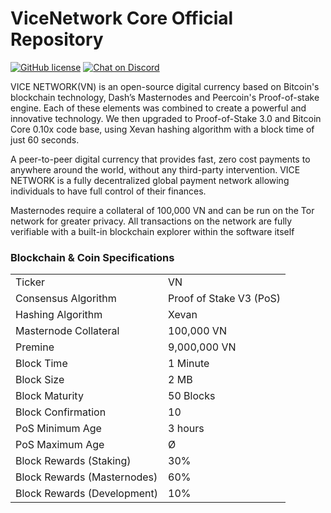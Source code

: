 # ViceNetwork Core Official Repository

[![GitHub license](https://img.shields.io/github/license/Naereen/StrapDown.js.svg)](https://github.com/Naereen/StrapDown.js/blob/master/LICENSE) [![Chat on Discord](https://img.shields.io/badge/chat-Discord-brightgreen.svg)](https://discord.gg/VBCuT8s)

VICE NETWORK(VN) is an open-source digital
currency based on Bitcoin's blockchain technology, Dash’s Masternodes and 
Peercoin's Proof-of-stake engine. Each of these elements was combined
to create a powerful and innovative technology. We then
upgraded to Proof-of-Stake 3.0 and Bitcoin Core 0.10x code base, using Xevan
hashing algorithm with a block time of just 60 seconds.

A peer-to-peer digital currency that provides fast, zero cost
payments to anywhere around the world, without any third-party
intervention. VICE NETWORK is a fully decentralized global payment network
allowing individuals to have full control of their finances.

Masternodes require a collateral of 100,000 VN and can be run on the
Tor network for greater privacy. All transactions on the network are fully
verifiable with a built-in blockchain explorer within the software itself

### Blockchain & Coin Specifications
<table>
<tr><td>Ticker</td><td>VN</td></tr>
<tr><td>Consensus Algorithm</td><td>Proof of Stake V3 (PoS)</td></tr>
<tr><td>Hashing Algorithm</td><td>Xevan</td></tr>
<tr><td>Masternode Collateral</td><td>100,000 VN</td></tr>  
<tr><td>Premine</td><td>9,000,000 VN</td></tr>
<tr><td>Block Time</td><td>1 Minute</td></tr>
<tr><td>Block Size</td><td>2 MB</td></tr>
<tr><td>Block Maturity</td><td>50 Blocks</td></tr>
<tr><td>Block Confirmation</td><td>10</td></tr>
<tr><td>PoS Minimum Age</td><td>3 hours</td></tr>
<tr><td>PoS Maximum Age</td><td>Ø</td></tr>  
<tr><td>Block Rewards (Staking)</td><td>30%</td></tr>
<tr><td>Block Rewards (Masternodes)</td><td>60%</td></tr>
<tr><td>Block Rewards (Development)</td><td>10%</td></tr>
</table>
